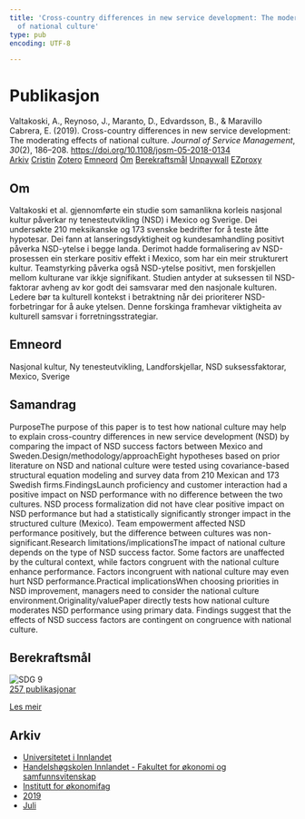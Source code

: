 ```yaml
---
title: 'Cross-country differences in new service development: The moderating effects
  of national culture'
type: pub
encoding: UTF-8

---
```

<h1>Publikasjon</h1>
<article id="csl-bib-container-BC8LDN98" class="csl-bib-container">
  <div class="csl-bib-body"> <div class="csl-entry">Valtakoski, A., Reynoso, J., Maranto, D., Edvardsson, B., &#38; Maravillo Cabrera, E. (2019). Cross-country differences in new service development: The moderating effects of national culture. <i>Journal of Service Management</i>, <i>30</i>(2), 186–208. <a href="https://doi.org/10.1108/josm-05-2018-0134">https://doi.org/10.1108/josm-05-2018-0134</a></div> </div>
  <div class="csl-bib-buttons">
    <a href="#taxonomy-article-BC8LDN98" alt="archive" class="csl-bib-button">Arkiv</a>
    <a href="https://app.cristin.no/results/show.jsf?id=1710180" alt="Cristin" class="csl-bib-button">Cristin</a>
    <a href="http://zotero.org/groups/5881554/items/BC8LDN98" alt="Zotero" class="csl-bib-button">Zotero</a>
    <a href="#keywords-article-BC8LDN98" alt="keywords" class="csl-bib-button">Emneord</a>
    <a href="#about-article-BC8LDN98" alt="about_pub" class="csl-bib-button">Om</a>
    <a href="#sdg-article-BC8LDN98" alt="sdg" class="csl-bib-button">Berekraftsmål</a>
    <a href="https://doi.org/10.1108/josm-05-2018-0134" alt="Unpaywall" class="csl-bib-button">Unpaywall</a>
    <a href="https://doi.org/10.1108/josm-05-2018-0134" alt="EZproxy" class="csl-bib-button">EZproxy</a>
  </div>
  <div id="csl-bib-meta-container-BC8LDN98"></div>
</article>
<div id="csl-bib-meta-BC8LDN98" class="csl-bib-meta">
  <article id="about-article-BC8LDN98" class="about_pub-article">
    <h1>Om</h1>
    Valtakoski et al. gjennomførte ein studie som samanlikna korleis nasjonal kultur påverkar ny tenesteutvikling (NSD) i Mexico og Sverige. Dei undersøkte 210 meksikanske og 173 svenske bedrifter for å teste åtte hypotesar. Dei fann at lanseringsdyktigheit og kundesamhandling positivt påverka NSD-ytelse i begge landa. Derimot hadde formalisering av NSD-prosessen ein sterkare positiv effekt i Mexico, som har ein meir strukturert kultur. Teamstyrking påverka også NSD-ytelse positivt, men forskjellen mellom kulturane var ikkje signifikant. Studien antyder at suksessen til NSD-faktorar avheng av kor godt dei samsvarar med den nasjonale kulturen. Ledere bør ta kulturell kontekst i betraktning når dei prioriterer NSD-forbetringar for å auke ytelsen. Denne forskinga framhevar viktigheita av kulturell samsvar i forretningsstrategiar.
  </article>
  <article id="keywords-article-BC8LDN98" class="keywords-article">
    <h1>Emneord</h1>
    Nasjonal kultur, Ny tenesteutvikling, Landforskjellar, NSD suksessfaktorar, Mexico, Sverige
  </article>
  <article id="abstract-article-BC8LDN98" class="abstract-article">
    <h1>Samandrag</h1>
    PurposeThe purpose of this paper is to test how national culture may help to explain cross-country differences in new service development (NSD) by comparing the impact of NSD success factors between Mexico and Sweden.Design/methodology/approachEight hypotheses based on prior literature on NSD and national culture were tested using covariance-based structural equation modeling and survey data from 210 Mexican and 173 Swedish firms.FindingsLaunch proficiency and customer interaction had a positive impact on NSD performance with no difference between the two cultures. NSD process formalization did not have clear positive impact on NSD performance but had a statistically significantly stronger impact in the structured culture (Mexico). Team empowerment affected NSD performance positively, but the difference between cultures was non-significant.Research limitations/implicationsThe impact of national culture depends on the type of NSD success factor. Some factors are unaffected by the cultural context, while factors congruent with the national culture enhance performance. Factors incongruent with national culture may even hurt NSD performance.Practical implicationsWhen choosing priorities in NSD improvement, managers need to consider the national culture environment.Originality/valuePaper directly tests how national culture moderates NSD performance using primary data. Findings suggest that the effects of NSD success factors are contingent on congruence with national culture.
  </article>
  <article id="sdg-article-BC8LDN98" class="sdg-article">
    <h1>Berekraftsmål</h1>
    <div class="sdg-container"><div id="sdg9" class="sdg">
        <img src="{{< params subfolder >}}images/sdg/sdg09_nn.png" class="image" alt="SDG 9">
        <div class="sdg-overlay">
          <a href="{{< params subfolder >}}nn/archive/?sdg=9#archive" class="sdg-publication-count"><span>257</span> publikasjonar</a>
          <p><a href="https://fn.no/om-fn/fns-baerekraftsmaal/industri-innovasjon-og-infrastruktur?lang=nno-NO" class="sdg-read-more">Les meir</a></p>
        </div>
      </div></div>
  </article>
  <article id="taxonomy-article-BC8LDN98" class="taxonomy-article">
    <h1>Arkiv</h1>
    <ul>
      <li><a href="{{< params subfolder >}}nn/archive/?key=3DCRN523">Universitetet i Innlandet</a></li>
      <li><a href="{{< params subfolder >}}nn/archive/?key=DU8Q9LN9">Handelshøgskolen Innlandet - Fakultet for økonomi og samfunnsvitenskap</a></li>
      <li><a href="{{< params subfolder >}}nn/archive/?key=3IQA89I8">Institutt for økonomifag</a></li>
      <li><a href="{{< params subfolder >}}nn/archive/?key=9V5B7Z44">2019</a></li>
      <li><a href="{{< params subfolder >}}nn/archive/?key=7UZCVE8Z">Juli</a></li>
    </ul>
  </article>
</div>
